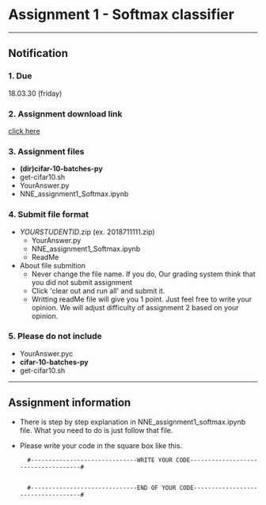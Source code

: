 # Assignment 1 - Softmax classifier
****
## Notification
### 1. Due
18.03.30 (friday)
### 2. Assignment download link
[click here](https://drive.google.com/open?id=1lSODN-Gx7Zh1Cjn8r4aNif6g1a2c-FnE)

### 3. Assignment files
- **(dir)cifar-10-batches-py**  
- get-cifar10.sh
- YourAnswer.py
- NNE_assignment1_Softmax.ipynb

### 4. Submit file format
- *YOURSTUDENTID*.zip (ex. 2018711111.zip)
  - YourAnswer.py
  - NNE_assignment1_Softmax.ipynb
  - ReadMe
- About file submition
  - Never change the file name. If you do, Our grading system think that you did not submit assignment
  - Click 'clear out and run all' and submit it.
  - Writting readMe file will give you 1 point. Just feel free to write your opinion. We will adjust difficulty of assignment 2 based on your opinion.

### 5. Please do not include
  - YourAnswer.pyc
  - **cifar-10-batches-py**
  - get-cifar10.sh
****
## Assignment information

- There is step by step explanation in NNE_assignment1_softmax.ipynb file. What you need to do is just follow that file.

- Please write your code in the square box like this. 


        #------------------------------WRITE YOUR CODE------------------------------------#


        #------------------------------END OF YOUR CODE-----------------------------------#
